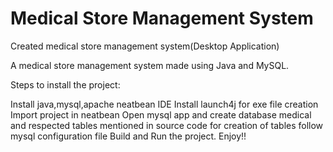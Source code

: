 # Medical Store Management System
Created medical store management system(Desktop Application)

A medical store management system made using Java and MySQL.

Steps to install the project:

Install java,mysql,apache neatbean IDE
Install launch4j for exe file creation
Import project in neatbean
Open mysql app and create database medical and respected tables mentioned in source code
for creation of tables follow mysql configuration file
Build and Run the project.
Enjoy!!
